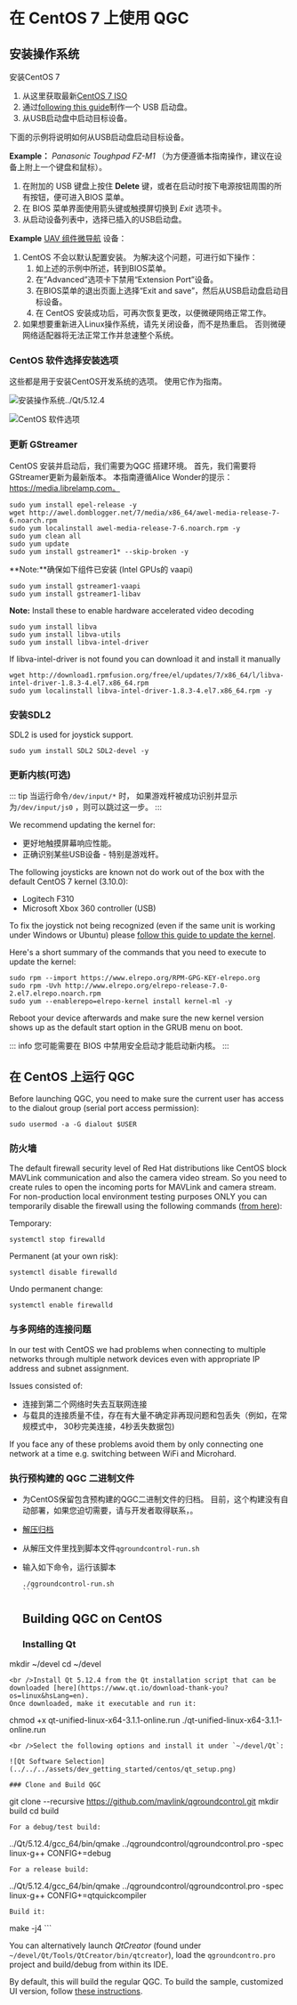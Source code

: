 # 在 CentOS 7 上使用 QGC

## 安装操作系统

安装CentOS 7

1. 从这里获取最新[CentOS 7 ISO ](http://isoredirect.centos.org/centos/7/isos/x86_64/CentOS-7-x86_64-DVD-1810.iso)
2. 通过[following this guide](https://linuxize.com/post/how-to-create-a-bootable-centos-7-usb-stick/)制作一个 USB 启动盘。
3. 从USB启动盘中启动目标设备。

下面的示例将说明如何从USB启动盘启动目标设备。

**Example：** *Panasonic Toughpad FZ-M1* （为方便遵循本指南操作，建议在设备上附上一个键盘和鼠标）。

1. 在附加的 USB 键盘上按住 **Delete** 键，或者在启动时按下电源按钮周围的所有按钮，便可进入BIOS 菜单。
2. 在 BIOS 菜单界面使用箭头键或触摸屏切换到 *Exit* 选项卡。
3. 从启动设备列表中，选择已插入的USB启动盘。

**Example** [UAV 组件微导航](https://www.uavcomp.com/command-control/micronav/) 设备：

1. CentOS 不会以默认配置安装。 为解决这个问题，可进行如下操作： 
    1. 如上述的示例中所述，转到BIOS菜单。
    2. 在“Advanced”选项卡下禁用“Extension Port”设备。
    3. 在BIOS菜单的退出页面上选择“Exit and save”，然后从USB启动盘启动目标设备。
    4. 在 CentOS 安装成功后，可再次恢复更改，以便微硬网络正常工作。
2. 如果想要重新进入Linux操作系统，请先关闭设备，而不是热重启。 否则微硬网络适配器将无法正常工作并怠速整个系统。

### CentOS 软件选择安装选项

这些都是用于安装CentOS开发系统的选项。 使用它作为指南。

![安装操作系统../Qt/5.12.4](../../../assets/dev_getting_started/centos/centos_installation.png)

![CentOS 软件选项](../../../assets/dev_getting_started/centos/centos_sw_selection.png)

### 更新 GStreamer

CentOS 安装并启动后，我们需要为QGC 搭建环境。 首先，我们需要将GStreamer更新为最新版本。 本指南遵循Alice Wonder的提示：https://media.librelamp.com。

    sudo yum install epel-release -y
    wget http://awel.domblogger.net/7/media/x86_64/awel-media-release-7-6.noarch.rpm
    sudo yum localinstall awel-media-release-7-6.noarch.rpm -y
    sudo yum clean all
    sudo yum update
    sudo yum install gstreamer1* --skip-broken -y
    

**Note:**确保如下组件已安装 (Intel GPUs的 vaapi)

    sudo yum install gstreamer1-vaapi
    sudo yum install gstreamer1-libav
    

**Note:** Install these to enable hardware accelerated video decoding

    sudo yum install libva
    sudo yum install libva-utils
    sudo yum install libva-intel-driver
    

If libva-intel-driver is not found you can download it and install it manually

    wget http://download1.rpmfusion.org/free/el/updates/7/x86_64/l/libva-intel-driver-1.8.3-4.el7.x86_64.rpm
    sudo yum localinstall libva-intel-driver-1.8.3-4.el7.x86_64.rpm -y
    

### 安装SDL2

SDL2 is used for joystick support.

    sudo yum install SDL2 SDL2-devel -y
    

### 更新内核(可选)

::: tip
当运行命令`/dev/input/*` 时， 如果游戏杆被成功识别并显示为`/dev/input/js0` ，则可以跳过这一步。
:::

We recommend updating the kernel for:

- 更好地触摸屏幕响应性能。
- 正确识别某些USB设备 - 特别是游戏杆。

The following joysticks are known not do work out of the box with the default CentOS 7 kernel (3.10.0):

- Logitech F310
- Microsoft Xbox 360 controller (USB)

To fix the joystick not being recognized (even if the same unit is working under Windows or Ubuntu) please [follow this guide to update the kernel](https://www.howtoforge.com/tutorial/how-to-upgrade-kernel-in-centos-7-server/).

Here's a short summary of the commands that you need to execute to update the kernel:

    sudo rpm --import https://www.elrepo.org/RPM-GPG-KEY-elrepo.org
    sudo rpm -Uvh http://www.elrepo.org/elrepo-release-7.0-2.el7.elrepo.noarch.rpm
    sudo yum --enablerepo=elrepo-kernel install kernel-ml -y
    

Reboot your device afterwards and make sure the new kernel version shows up as the default start option in the GRUB menu on boot.

::: info
您可能需要在 BIOS 中禁用安全启动才能启动新内核。
:::


## 在 CentOS 上运行 QGC

Before launching QGC, you need to make sure the current user has access to the dialout group (serial port access permission):

    sudo usermod -a -G dialout $USER
    

### 防火墙

The default firewall security level of Red Hat distributions like CentOS block MAVLink communication and also the camera video stream. So you need to create rules to open the incoming ports for MAVLink and camera stream. For non-production local environment testing purposes ONLY you can temporarily disable the firewall using the following commands ([from here](https://www.liquidweb.com/kb/how-to-stop-and-disable-firewalld-on-centos-7/)):

Temporary:

    systemctl stop firewalld
    

Permanent (at your own risk):

    systemctl disable firewalld
    

Undo permanent change:

    systemctl enable firewalld
    

### 与多网络的连接问题

In our test with CentOS we had problems when connecting to multiple networks through multiple network devices even with appropriate IP address and subnet assignment.

Issues consisted of:

- 连接到第二个网络时失去互联网连接
- 与载具的连接质量不佳，存在有大量不确定非再现问题和包丢失（例如，在常规模式中， 30秒完美连接，4秒丢失数据包)

If you face any of these problems avoid them by only connecting one network at a time e.g. switching between WiFi and Microhard.

### 执行预构建的 QGC 二进制文件

- 为CentOS保留包含预构建的QGC二进制文件的归档。 目前，这个构建没有自动部署，如果您迫切需要，请与开发者取得联系，。
- [解压归档](https://www.hostdime.com/kb/hd/command-line/how-to-tar-untar-and-zip-files)
- 从解压文件里找到脚本文件`qgroundcontrol-run.sh`
- 输入如下命令，运行该脚本

      ./qgroundcontrol-run.sh
      ```
    
    ## Building QGC on CentOS
    
    ### Installing Qt
    

mkdir ~/devel cd ~/devel

    <br />Install Qt 5.12.4 from the Qt installation script that can be downloaded [here](https://www.qt.io/download-thank-you?os=linux&hsLang=en).
    Once downloaded, make it executable and run it:
    

chmod +x qt-unified-linux-x64-3.1.1-online.run ./qt-unified-linux-x64-3.1.1-online.run

    <br />Select the following options and install it under `~/devel/Qt`:
    
    ![Qt Software Selection](../../../assets/dev_getting_started/centos/qt_setup.png)
    
    ### Clone and Build QGC
    
    

git clone --recursive https://github.com/mavlink/qgroundcontrol.git mkdir build cd build

    For a debug/test build:
    

../Qt/5.12.4/gcc_64/bin/qmake ../qgroundcontrol/qgroundcontrol.pro -spec linux-g++ CONFIG+=debug

    For a release build:
    

../Qt/5.12.4/gcc_64/bin/qmake ../qgroundcontrol/qgroundcontrol.pro -spec linux-g++ CONFIG+=qtquickcompiler

    Build it:
    

make -j4 ```

You can alternatively launch *QtCreator* (found under `~/devel/Qt/Tools/QtCreator/bin/qtcreator`), load the `qgroundcontro.pro` project and build/debug from within its IDE.

By default, this will build the regular QGC. To build the sample, customized UI version, follow [these instructions](https://github.com/mavlink/qgroundcontrol/blob/master/custom-example/README.md).